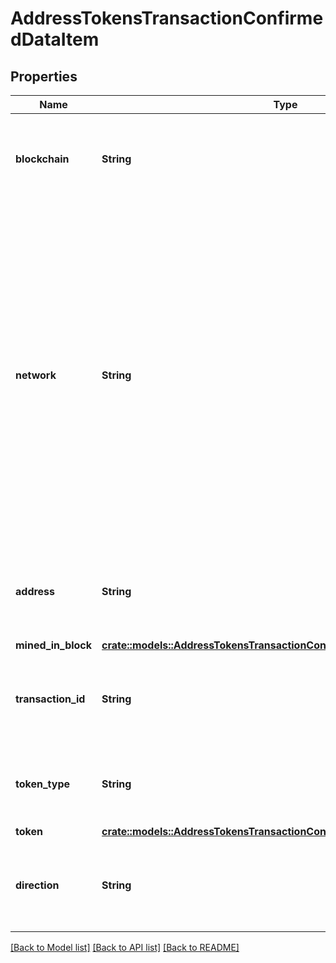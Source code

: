 # AddressTokensTransactionConfirmedDataItem

## Properties

Name | Type | Description | Notes
------------ | ------------- | ------------- | -------------
**blockchain** | **String** | Represents the specific blockchain protocol name, e.g. Ethereum, Bitcoin, etc. | 
**network** | **String** | Represents the name of the blockchain network used; blockchain networks are usually identical as technology and software, but they differ in data, e.g. - \"mainnet\" is the live network with actual data while networks like \"testnet\", \"ropsten\",  are test networks. | 
**address** | **String** | Defines the specific address to which the transaction has been sent. | 
**mined_in_block** | [**crate::models::AddressTokensTransactionConfirmedDataItemMinedInBlock**](AddressTokensTransactionConfirmed_data_item_minedInBlock.md) |  | 
**transaction_id** | **String** | Defines the unique ID of the specific transaction, i.e. its identification number. | 
**token_type** | **String** | Defines the type of token sent with the transaction, e.g. ERC 20. | 
**token** | [**crate::models::AddressTokensTransactionConfirmedToken**](AddressTokensTransactionConfirmedToken.md) |  | 
**direction** | **String** | Defines whether the transaction is \"incoming\" or \"outgoing\". | 

[[Back to Model list]](../README.md#documentation-for-models) [[Back to API list]](../README.md#documentation-for-api-endpoints) [[Back to README]](../README.md)


